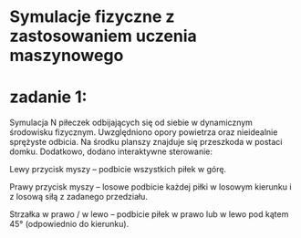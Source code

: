 # Symulacje fizyczne z zastosowaniem uczenia maszynowego #
# zadanie 1: #
Symulacja N piłeczek odbijających się od siebie w dynamicznym środowisku fizycznym. Uwzględniono opory powietrza oraz nieidealnie sprężyste odbicia. Na środku planszy znajduje się przeszkoda w postaci domku. Dodatkowo, dodano interaktywne sterowanie:

Lewy przycisk myszy – podbicie wszystkich piłek w górę.

Prawy przycisk myszy – losowe podbicie każdej piłki w losowym kierunku i z losową siłą z zadanego przedziału.

Strzałka w prawo / w lewo – podbicie piłek w prawo lub w lewo pod kątem 45° (odpowiednio do kierunku).
